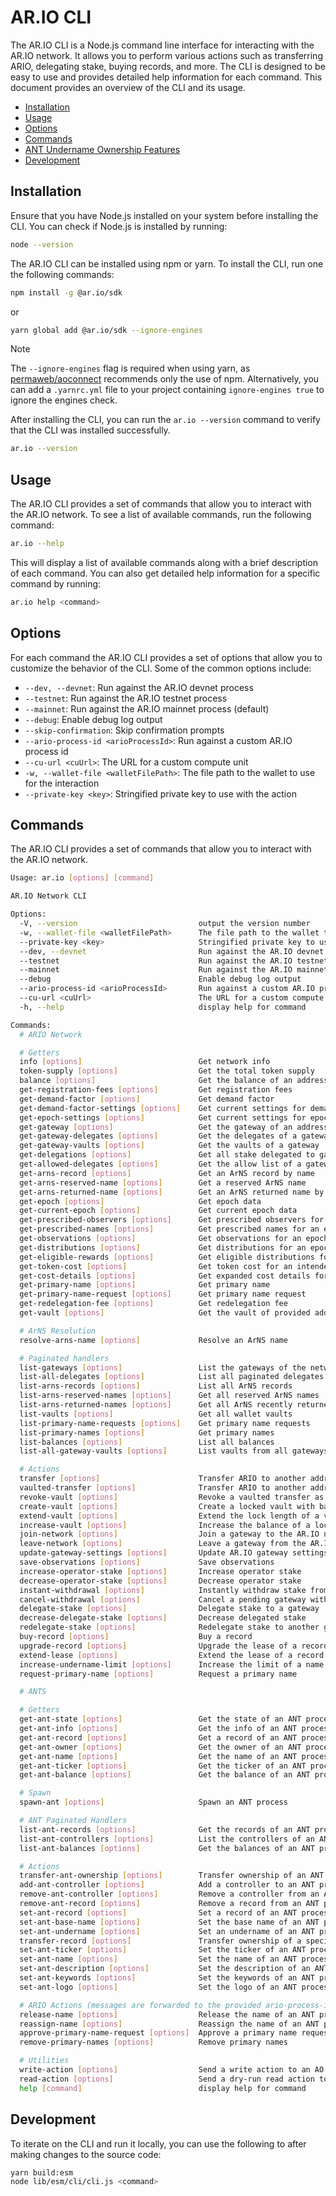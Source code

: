 # AR.IO CLI

The AR.IO CLI is a Node.js command line interface for interacting with the AR.IO network. It allows you to perform various actions such as transferring ARIO, delegating stake, buying records, and more. The CLI is designed to be easy to use and provides detailed help information for each command. This document provides an overview of the CLI and its usage.

<!-- toc -->

- [Installation](#installation)
- [Usage](#usage)
- [Options](#options)
- [Commands](#commands)
- [ANT Undername Ownership Features](#ant-undername-ownership-features)
- [Development](#development)

<!-- tocstop -->

## Installation

Ensure that you have Node.js installed on your system before installing the CLI. You can check if Node.js is installed by running:

```bash
node --version
```

The AR.IO CLI can be installed using npm or yarn. To install the CLI, run one the following commands:

```bash
npm install -g @ar.io/sdk
```

or

```bash
yarn global add @ar.io/sdk --ignore-engines
```

> [!NOTE]
> The `--ignore-engines` flag is required when using yarn, as [permaweb/aoconnect] recommends only the use of npm. Alternatively, you can add a `.yarnrc.yml` file to your project containing `ignore-engines true` to ignore the engines check.

After installing the CLI, you can run the `ar.io --version` command to verify that the CLI was installed successfully.

```bash
ar.io --version
```

## Usage

The AR.IO CLI provides a set of commands that allow you to interact with the AR.IO network. To see a list of available commands, run the following command:

```bash
ar.io --help
```

This will display a list of available commands along with a brief description of each command. You can also get detailed help information for a specific command by running:

```bash
ar.io help <command>
```

## Options

For each command the AR.IO CLI provides a set of options that allow you to customize the behavior of the CLI. Some of the common options include:

- `--dev, --devnet`: Run against the AR.IO devnet process
- `--testnet`: Run against the AR.IO testnet process
- `--mainnet`: Run against the AR.IO mainnet process (default)
- `--debug`: Enable debug log output
- `--skip-confirmation`: Skip confirmation prompts
- `--ario-process-id <arioProcessId>`: Run against a custom AR.IO process id
- `--cu-url <cuUrl>`: The URL for a custom compute unit
- `-w, --wallet-file <walletFilePath>`: The file path to the wallet to use for the interaction
- `--private-key <key>`: Stringified private key to use with the action

## Commands

The AR.IO CLI provides a set of commands that allow you to interact with the AR.IO network.

```sh
Usage: ar.io [options] [command]

AR.IO Network CLI

Options:
  -V, --version                           output the version number
  -w, --wallet-file <walletFilePath>      The file path to the wallet to use for the interaction
  --private-key <key>                     Stringified private key to use with the action
  --dev, --devnet                         Run against the AR.IO devnet process
  --testnet                               Run against the AR.IO testnet process
  --mainnet                               Run against the AR.IO mainnet process
  --debug                                 Enable debug log output
  --ario-process-id <arioProcessId>       Run against a custom AR.IO process id
  --cu-url <cuUrl>                        The URL for a custom compute unit
  -h, --help                              display help for command

Commands:
  # ARIO Network

  # Getters
  info [options]                          Get network info
  token-supply [options]                  Get the total token supply
  balance [options]                       Get the balance of an address
  get-registration-fees [options]         Get registration fees
  get-demand-factor [options]             Get demand factor
  get-demand-factor-settings [options]    Get current settings for demand factor
  get-epoch-settings [options]            Get current settings for epochs
  get-gateway [options]                   Get the gateway of an address
  get-gateway-delegates [options]         Get the delegates of a gateway
  get-gateway-vaults [options]            Get the vaults of a gateway
  get-delegations [options]               Get all stake delegated to gateways from this address
  get-allowed-delegates [options]         Get the allow list of a gateway delegate
  get-arns-record [options]               Get an ArNS record by name
  get-arns-reserved-name [options]        Get a reserved ArNS name
  get-arns-returned-name [options]        Get an ArNS returned name by name
  get-epoch [options]                     Get epoch data
  get-current-epoch [options]             Get current epoch data
  get-prescribed-observers [options]      Get prescribed observers for an epoch
  get-prescribed-names [options]          Get prescribed names for an epoch
  get-observations [options]              Get observations for an epoch
  get-distributions [options]             Get distributions for an epoch
  get-eligible-rewards [options]          Get eligible distributions for an epoch
  get-token-cost [options]                Get token cost for an intended action
  get-cost-details [options]              Get expanded cost details for an intended action
  get-primary-name [options]              Get primary name
  get-primary-name-request [options]      Get primary name request
  get-redelegation-fee [options]          Get redelegation fee
  get-vault [options]                     Get the vault of provided address and vault ID

  # ArNS Resolution
  resolve-arns-name [options]             Resolve an ArNS name

  # Paginated handlers
  list-gateways [options]                 List the gateways of the network
  list-all-delegates [options]            List all paginated delegates from all gateways
  list-arns-records [options]             List all ArNS records
  list-arns-reserved-names [options]      Get all reserved ArNS names
  list-arns-returned-names [options]      Get all ArNS recently returned names
  list-vaults [options]                   Get all wallet vaults
  list-primary-name-requests [options]    Get primary name requests
  list-primary-names [options]            Get primary names
  list-balances [options]                 List all balances
  list-all-gateway-vaults [options]       List vaults from all gateways

  # Actions
  transfer [options]                      Transfer ARIO to another address
  vaulted-transfer [options]              Transfer ARIO to another address into a locked vault
  revoke-vault [options]                  Revoke a vaulted transfer as the controller
  create-vault [options]                  Create a locked vault with balance from the sender
  extend-vault [options]                  Extend the lock length of a vault as the recipient
  increase-vault [options]                Increase the balance of a locked vault as the recipient
  join-network [options]                  Join a gateway to the AR.IO network
  leave-network [options]                 Leave a gateway from the AR.IO network
  update-gateway-settings [options]       Update AR.IO gateway settings
  save-observations [options]             Save observations
  increase-operator-stake [options]       Increase operator stake
  decrease-operator-stake [options]       Decrease operator stake
  instant-withdrawal [options]            Instantly withdraw stake from an existing gateway withdrawal vault
  cancel-withdrawal [options]             Cancel a pending gateway withdrawal vault
  delegate-stake [options]                Delegate stake to a gateway
  decrease-delegate-stake [options]       Decrease delegated stake
  redelegate-stake [options]              Redelegate stake to another gateway
  buy-record [options]                    Buy a record
  upgrade-record [options]                Upgrade the lease of a record to a permabuy
  extend-lease [options]                  Extend the lease of a record
  increase-undername-limit [options]      Increase the limit of a name
  request-primary-name [options]          Request a primary name

  # ANTS

  # Getters
  get-ant-state [options]                 Get the state of an ANT process
  get-ant-info [options]                  Get the info of an ANT process
  get-ant-record [options]                Get a record of an ANT process
  get-ant-owner [options]                 Get the owner of an ANT process
  get-ant-name [options]                  Get the name of an ANT process
  get-ant-ticker [options]                Get the ticker of an ANT process
  get-ant-balance [options]               Get the balance of an ANT process

  # Spawn
  spawn-ant [options]                     Spawn an ANT process

  # ANT Paginated Handlers
  list-ant-records [options]              Get the records of an ANT process
  list-ant-controllers [options]          List the controllers of an ANT process
  list-ant-balances [options]             Get the balances of an ANT process

  # Actions
  transfer-ant-ownership [options]        Transfer ownership of an ANT process
  add-ant-controller [options]            Add a controller to an ANT process
  remove-ant-controller [options]         Remove a controller from an ANT process
  remove-ant-record [options]             Remove a record from an ANT process
  set-ant-record [options]                Set a record of an ANT process. Deprecated: use set-ant-base-name and set-ant-undername
  set-ant-base-name [options]             Set the base name of an ANT process
  set-ant-undername [options]             Set an undername of an ANT process
  transfer-record [options]               Transfer ownership of a specific record (undername) to another address
  set-ant-ticker [options]                Set the ticker of an ANT process
  set-ant-name [options]                  Set the name of an ANT process
  set-ant-description [options]           Set the description of an ANT process
  set-ant-keywords [options]              Set the keywords of an ANT process
  set-ant-logo [options]                  Set the logo of an ANT process

  # ARIO Actions (messages are forwarded to the provided ario-process-id)
  release-name [options]                  Release the name of an ANT process
  reassign-name [options]                 Reassign the name of an ANT process to another ANT process
  approve-primary-name-request [options]  Approve a primary name request
  remove-primary-names [options]          Remove primary names

  # Utilities
  write-action [options]                  Send a write action to an AO Process
  read-action [options]                   Send a dry-run read action to an AO Process
  help [command]                          display help for command
```

## Development

To iterate on the CLI and run it locally, you can use the following to after making changes to the source code:

```bash
yarn build:esm
node lib/esm/cli/cli.js <command>
```

[permaweb/aoconnect]: https://github.com/permaweb/aoconnect
